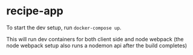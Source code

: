 # recipe-app
 
To start the dev setup, run `docker-compose up`.

This will run dev containers for both client side and node webpack (the node webpack setup also runs a nodemon api after the build completes)
